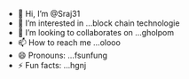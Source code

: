 - 👋 Hi, I’m @Sraj31
- 👀 I’m interested in ...block chain technologie
- 💞️ I’m looking to collaborates on ...gholpom
- 📫 How to reach me ...olooo
- 😄 Pronouns: ...fsunfung
- ⚡ Fun facts: ...hgnj

<!---
Sraj31/Sraj31 is a ✨ special ✨ repository because its `README.md` (this file) appears on your GitHub profile.
You can click the Preview link to take a look at your changes.
--->
